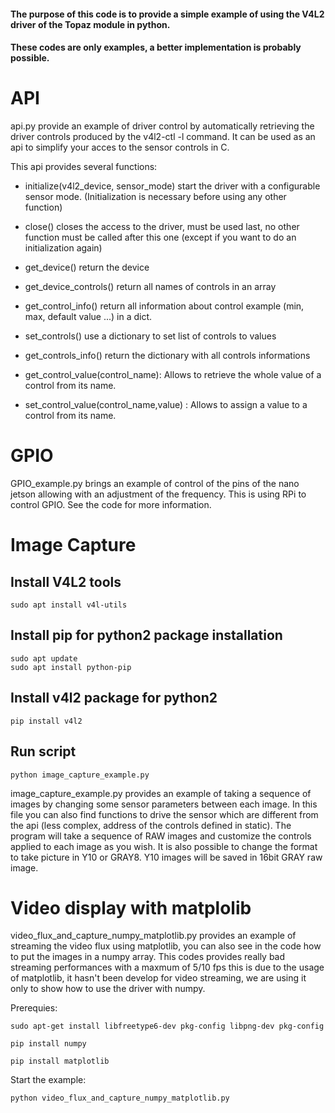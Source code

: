 #### The purpose of this code is to provide a simple example of using the V4L2 driver of the Topaz module in python.
#### These codes are only examples, a better implementation is probably possible.

# API

api.py provide an example of driver control by automatically retrieving the driver controls produced by the v4l2-ctl -l command. 
It can be used as an api to simplify your acces to the sensor controls in C.



This api provides several functions: 

- initialize(v4l2_device, sensor_mode) start the driver with a configurable sensor mode. (Initialization is necessary before using any other function)

- close() closes the access to the driver, must be used last, no other function must be called after this one (except if you want to do an initialization again)

- get_device() return the device 

- get_device_controls() return all names of controls in an array

- get_control_info() return all information about control example (min, max, default value ...) in a dict.

- set_controls() use a dictionary to set list of controls to values

- get_controls_info() return the dictionary with all controls informations 

- get_control_value(control_name): Allows to retrieve the whole value of a control from its name.

- set_control_value(control_name,value) : Allows to assign a value to a control from its name.

# GPIO

GPIO_example.py brings an example of control of the pins of the nano jetson allowing with an adjustment of the frequency. This is using RPi to control GPIO. See the code for more information.


# Image Capture

## Install V4L2 tools
```
sudo apt install v4l-utils
```
## Install pip for python2 package installation
``` 
sudo apt update
sudo apt install python-pip
```
## Install v4l2 package for python2

```
pip install v4l2
```

## Run script
```
python image_capture_example.py
```


image_capture_example.py provides an example of taking a sequence of images by changing some sensor parameters between each image. In this file you can also find functions to drive the sensor which are different from the api (less complex, address of the controls defined in static).
The program will take a sequence of RAW images and customize the controls applied to each image as you wish.
It is also possible to change the format to take picture in Y10 or GRAY8. Y10 images will be saved in 16bit GRAY raw image.

# Video display with matplolib

video_flux_and_capture_numpy_matplotlib.py provides an example of streaming the video flux using matplotlib, you can also see in the code how to put the images in a numpy array. This codes provides really bad streaming performances with a maxmum of 5/10 fps this is due to the usage of matplotlib, it hasn't been develop for video streaming, we are using it only to show how to use the driver with numpy.

Prerequies:
```
sudo apt-get install libfreetype6-dev pkg-config libpng-dev pkg-config
```
```
pip install numpy
```
```
pip install matplotlib
```

Start the example:
```
python video_flux_and_capture_numpy_matplotlib.py
```
